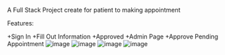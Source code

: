 A Full Stack Project create for patient to making appointment


Features:


+Sign In 
+Fill Out Information
+Approved 
+Admin Page 
+Approve Pending Appointment
![image](https://github.com/user-attachments/assets/84f97c86-dd8d-4c27-b2ad-549707f5376e)
![image](https://github.com/user-attachments/assets/81f68a48-b72b-4fde-9b34-d44c4498638c)
![image](https://github.com/user-attachments/assets/68fb07ab-726e-4b1f-ae75-24f7639763dd)
![image](https://github.com/user-attachments/assets/bfbc87ea-794b-4cf2-be32-2790b9af6a14)


